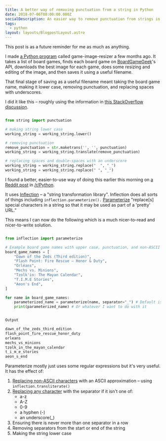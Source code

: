 ```yaml
---
title: A better way of removing punctuation from a string in Python
date: 2018-07-06T00:00:00.000Z
socialDescription: An easier way to remove punctuation from strings in Python
tags:
  - python
layout: layouts/BlogpostLayout.astro
---
```


This post is as a future reminder for me as much as anything.

I made [a Python program](https://github.com/edjw/game-image-resizer) called game-image-resizer a few months ago. It takes a list of board games, finds each board game on [BoardGameGeek](http://boardgamegeek.com/)'s API, downloads the best image for each game, does some resizing and editing of the image, and then saves it using a useful filename.

That final stage of saving as a useful filename meant taking the board game name, making it lower case, removing punctuation, and replacing spaces with underscores.

I did it like this – roughly using the information in [this StackOverflow discussion](https://stackoverflow.com/questions/265960/best-way-to-strip-punctuation-from-a-string-in-python).

```python

from string import punctuation

# making string lower case
working_string = working_string.lower()

# removing punctuation
remove_punctuation = str.maketrans('', '', punctuation)
working_string = working_string.translate(remove_punctuation)

# replacing spaces and double-spaces with an underscore
working_string = working_string.replace("  ", "_")
working_string = working_string.replace(" ", "_")
```

I found a better, easier-to-use way of doing this earlier this morning on [a Reddit post](https://www.reddit.com/r/Python/comments/8wc2vi/5_rarely_mentioned_but_super_useful_packages_you/) in [/r/Python](https://www.reddit.com/r/Python).

It uses [Inflection](https://inflection.readthedocs.io/en/latest/) – a "string transformation library". Inflection does all sorts of things including `inflection.parameterize().` [Parameterize](https://inflection.readthedocs.io/en/latest/index.html#inflection.parameterize) "replace\[s\] special characters in a string so that it may be used as part of a 'pretty' URL."

This means I can now do the following which is a much nicer-to-read and nicer-to-write solution.

```python

from inflection import parameterize

# Example board game names with upper case, punctuation, and non-ASCII characters
board_game_names = [
    "Dawn of the Zeds (Third edition)",
    "Flash Point: Fire Rescue – Honor & Duty",
    "Orléans",
    "Mechs vs. Minions",
    "Tzolk'in: The Mayan Calendar",
    "T.I.M.E Stories",
    "Aeon's End",
]

for name in board_game_names:
    parameterized_name = parameterize(name, separator="_") # Default is `separator='-'`
    print(parameterized_name) # Or whatever I want to do with it


Output

dawn_of_the_zeds_third_edition
flash_point_fire_rescue_honor_duty
orleans
mechs_vs_minions
tzolk_in_the_mayan_calendar
t_i_m_e_stories
aeon_s_end

```

Parameterize mostly just uses some regular expressions but it's very useful. It has the effect of:

1. [Replacing non-ASCII characters](https://inflection.readthedocs.io/en/latest/_modules/inflection.html#transliterate) with an ASCII approximation – using `inflection.transliterate()`
2. [Replacing any character](https://inflection.readthedocs.io/en/latest/_modules/inflection.html#parameterize) with the separator if it isn't one of:
   * a-z
   * A-Z
   * 0-9
   * a hyphen (-)
   * an underscore(_)
3. Ensuring there is never more than one separator in a row
4. Removing separators from the start or end of the string
5. Making the string lower case
